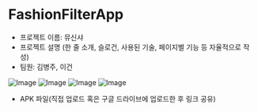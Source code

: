 # FashionFilterApp
- 프로젝트 이름: 뮤신샤
- 프로젝트 설명 (한 줄 소개, 슬로건, 사용된 기술, 페이지별 기능 등 자율적으로 작성)
- 팀원: 김병주, 이건

![Image](https://github.com/user-attachments/assets/2c9dad7e-8465-4b3b-9368-6fb8ff44c502)
![Image](https://github.com/user-attachments/assets/bd494d9c-cb3b-4f09-a4bc-77636536a51e)
![Image](https://github.com/user-attachments/assets/8028ec8d-30c5-453f-8291-b5973776b185)
![Image](https://github.com/user-attachments/assets/5cc87cfc-77e2-4143-8e63-de06540a6782)
- APK 파일(직접 업로드 혹은 구글 드라이브에 업로드한 후 링크 공유)
